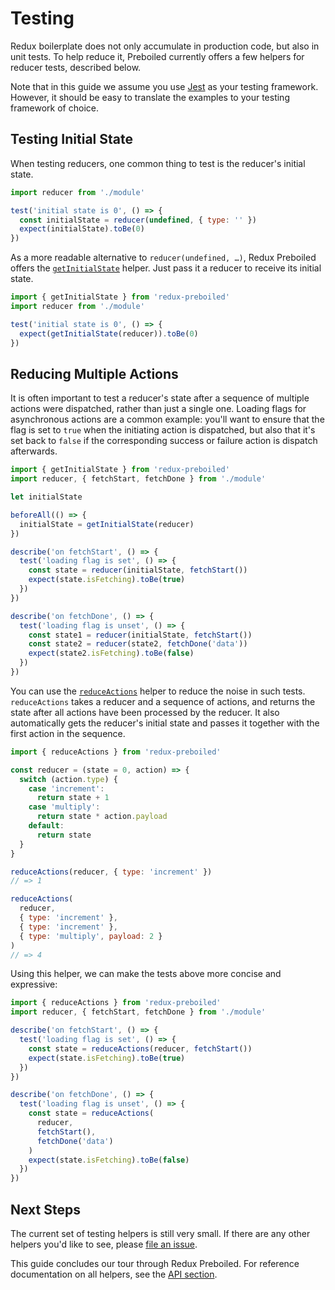 # Testing

Redux boilerplate does not only accumulate in production code, but also in
unit tests. To help reduce it, Preboiled currently offers a few helpers for
reducer tests, described below.

Note that in this guide we assume you use [Jest][jest] as your testing
framework. However, it should be easy to translate the examples to your
testing framework of choice.

## Testing Initial State

When testing reducers, one common thing to test is the reducer's initial
state.

```js
import reducer from './module'

test('initial state is 0', () => {
  const initialState = reducer(undefined, { type: '' })
  expect(initialState).toBe(0)
})
```

As a more readable alternative to `reducer(undefined, …)`, Redux Preboiled
offers the [`getInitialState`](../api/getInitialState.md) helper. Just pass
it a reducer to receive its initial state. 

```js
import { getInitialState } from 'redux-preboiled'
import reducer from './module'

test('initial state is 0', () => {
  expect(getInitialState(reducer)).toBe(0)
})
```

## Reducing Multiple Actions

It is often important to test a reducer's state after a sequence of multiple
actions were dispatched, rather than just a single one. Loading flags for
asynchronous actions are a common example: you'll want to ensure that the flag
is set to `true` when the initiating action is dispatched, but also that it's
set back to `false` if the corresponding success or failure action is dispatch
afterwards.

```js
import { getInitialState } from 'redux-preboiled'
import reducer, { fetchStart, fetchDone } from './module'

let initialState 

beforeAll(() => {
  initialState = getInitialState(reducer)
})

describe('on fetchStart', () => {
  test('loading flag is set', () => {
    const state = reducer(initialState, fetchStart())
    expect(state.isFetching).toBe(true)
  })
})

describe('on fetchDone', () => {
  test('loading flag is unset', () => {
    const state1 = reducer(initialState, fetchStart())
    const state2 = reducer(state2, fetchDone('data'))
    expect(state2.isFetching).toBe(false)
  })
})
```

You can use the [`reduceActions`](../api/reduceActions.md) helper to reduce
the noise in such tests. `reduceActions` takes a reducer and a sequence of
actions, and returns the state after all actions have been processed by the
reducer. It also automatically gets the reducer's initial state and passes it
together with the first action in the sequence.

```js
import { reduceActions } from 'redux-preboiled'

const reducer = (state = 0, action) => {
  switch (action.type) {
    case 'increment':
      return state + 1
    case 'multiply':
      return state * action.payload
    default:
      return state
  }
}

reduceActions(reducer, { type: 'increment' })
// => 1

reduceActions(
  reducer, 
  { type: 'increment' },
  { type: 'increment' },
  { type: 'multiply', payload: 2 }
)
// => 4
```

Using this helper, we can make the tests above more concise and expressive:

```js
import { reduceActions } from 'redux-preboiled'
import reducer, { fetchStart, fetchDone } from './module'

describe('on fetchStart', () => {
  test('loading flag is set', () => {
    const state = reduceActions(reducer, fetchStart())
    expect(state.isFetching).toBe(true)
  })
})

describe('on fetchDone', () => {
  test('loading flag is unset', () => {
    const state = reduceActions(
      reducer, 
      fetchStart(), 
      fetchDone('data')
    )
    expect(state.isFetching).toBe(false)
  })
})
```

## Next Steps

The current set of testing helpers is still very small. If there are any other
helpers you'd like to see, please [file an issue][new-issue].

This guide concludes our tour through Redux Preboiled. For reference
documentation on all helpers, see the [API section](../api/README.md).

[jest]: https://jestjs.io/
[new-issue]: https://github.com/denisw/redux-preboiled/issues/new
